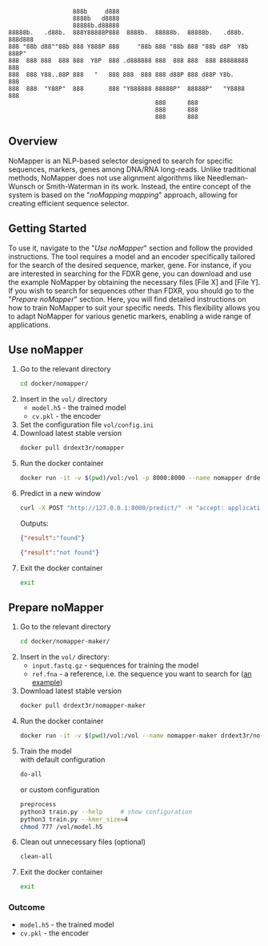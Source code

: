 ```
                  888b     d888                                             
                  8888b   d8888                                             
                  88888b.d88888                                             
88888b.   .d88b.  888Y88888P888  8888b.  88888b.  88888b.   .d88b.  888d888 
888 "88b d88""88b 888 Y888P 888     "88b 888 "88b 888 "88b d8P  Y8b 888P"   
888  888 888  888 888  Y8P  888 .d888888 888  888 888  888 88888888 888     
888  888 Y88..88P 888   "   888 888  888 888 d88P 888 d88P Y8b.     888     
888  888  "Y88P"  888       888 "Y888888 88888P"  88888P"   "Y8888  888     
                                         888      888                       
                                         888      888                       
                                         888      888                       
```

## Overview

NoMapper is an NLP-based selector designed to search for specific sequences, markers, genes among DNA/RNA long-reads. Unlike traditional methods, NoMapper does not use alignment algorithms like Needleman-Wunsch or Smith-Waterman in its work. Instead, the entire concept of the system is based on the "*noMapping mapping*" approach, allowing for creating efficient sequence selector.

## Getting Started
To use it, navigate to the "*Use noMapper*" section and follow the provided instructions. The tool requires a model and an encoder specifically tailored for the search of the desired sequence, marker, gene. For instance, if you are interested in searching for the FDXR gene, you can download and use the example NoMapper by obtaining the necessary files [File X] and [File Y]. If you wish to search for sequences other than FDXR, you should go to the "*Prepare noMapper*" section. Here, you will find detailed instructions on how to train NoMapper to suit your specific needs. This flexibility allows you to adapt NoMapper for various genetic markers, enabling a wide range of applications.

## Use noMapper
1. Go to the relevant directory
    ```bash
    cd docker/nomapper/
    ```
2. Insert in the `vol/` directory
    - `model.h5` - the trained model
    - `cv.pkl` - the encoder
3. Set the configuration file `vol/config.ini`
4. Download latest stable version
    ```bash
    docker pull drdext3r/nomapper
    ```
5. Run the docker container
    ```bash
    docker run -it -v $(pwd)/vol:/vol -p 8000:8000 --name nomapper drdext3r/nomapper:latest
    ```
6. Predict in a new window
    ```bash
    curl -X POST "http://127.0.0.1:8000/predict/" -H "accept: application/json" -H "Content-Type: application/json" -d '{"seq": "<long-read>"}'
    ```
    Outputs:
    ```json
    {"result":"found"}
    ```
    ```json
    {"result":"not found"}
    ```
7. Exit the docker container
    ```bash
    exit
    ```

## Prepare noMapper
1. Go to the relevant directory
    ```bash
    cd docker/nomapper-maker/
    ```
2. Insert in the `vol/` directory:
    - `input.fastq.gz` - sequences for training the model
    - `ref.fna` - a reference, i.e. the sequence you want to search for ([an example](https://www.ncbi.nlm.nih.gov/nuccore/NC_000017.11?report=fasta&from=74862497&to=74872994&strand=true))
3. Download latest stable version
    ```bash
    docker pull drdext3r/nomapper-maker
    ```
4. Run the docker container
    ```bash
    docker run -it -v $(pwd)/vol:/vol --name nomapper-maker drdext3r/nomapper-maker:latest
    ```
5. Train the model  
    with default configuration
    ```bash
    do-all
    ```
    or custom configuration   
    ```bash
    preprocess
    python3 train.py --help     # show configuration
    python3 train.py --kmer_size=4 
    chmod 777 /vol/model.h5
    ```    
6. Clean out unnecessary files (optional)
    ```bash
    clean-all
    ```
7. Exit the docker container
    ```bash
    exit
    ```
### Outcome
- `model.h5` - the trained model
- `cv.pkl` - the encoder
